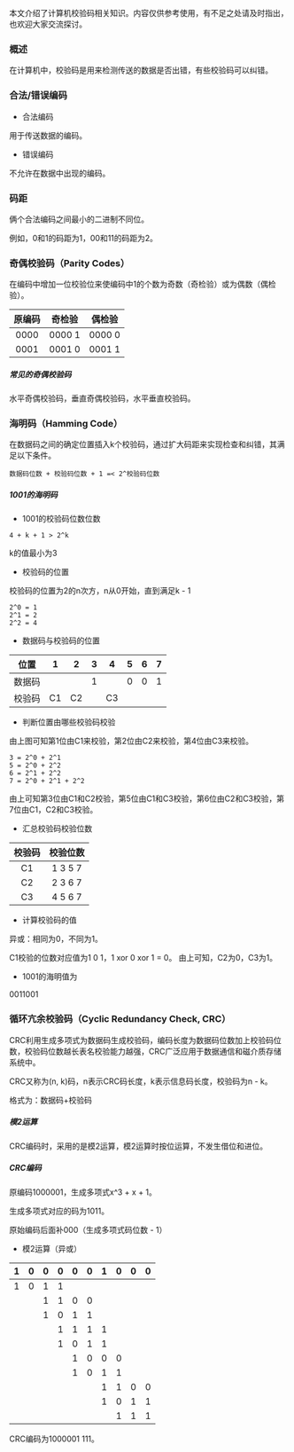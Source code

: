 本文介绍了计算机校验码相关知识。内容仅供参考使用，有不足之处请及时指出，也欢迎大家交流探讨。

### 概述

在计算机中，校验码是用来检测传送的数据是否出错，有些校验码可以纠错。

### 合法/错误编码

* 合法编码

用于传送数据的编码。

* 错误编码

不允许在数据中出现的编码。

### 码距

俩个合法编码之间最小的二进制不同位。

例如，0和1的码距为1，00和11的码距为2。

### 奇偶校验码（Parity Codes）

在编码中增加一位校验位来使编码中1的个数为奇数（奇检验）或为偶数（偶检验）。

|原编码|奇检验|偶检验|
|:----:|:----:|:----:|
|0000|0000 1|0000 0|
|0001|0001 0|0001 1|

##### 常见的奇偶校验码

水平奇偶校验码，垂直奇偶校验码，水平垂直校验码。

### 海明码（Hamming Code）

在数据码之间的确定位置插入k个校验码，通过扩大码距来实现检查和纠错，其满足以下条件。

```
数据码位数 + 校验码位数 + 1 =< 2^校验码位数
```

##### 1001的海明码

* 1001的校验码位数位数

```
4 + k + 1 > 2^k
```

k的值最小为3

* 校验码的位置

校验码的位置为2的n次方，n从0开始，直到满足k - 1

```
2^0 = 1
2^1 = 2
2^2 = 4
```

* 数据码与校验码的位置

|位置|1|2|3|4|5|6|7|
|:----:|:----:|:----:|:----:|:----:|:----:|:----:|:----:|
|数据码|||1||0|0|1|
|校验码|C1|C2||C3|||||

* 判断位置由哪些校验码校验

由上图可知第1位由C1来校验，第2位由C2来校验，第4位由C3来校验。

```
3 = 2^0 + 2^1
5 = 2^0 + 2^2
6 = 2^1 + 2^2
7 = 2^0 + 2^1 + 2^2
```

由上可知第3位由C1和C2校验，第5位由C1和C3校验，第6位由C2和C3校验，第7位由C1，C2和C3校验。

* 汇总校验码校验位数

|校验码|校验位数|
|:----:|:----:|
|C1|1 3 5 7|
|C2|2 3 6 7|
|C3|4 5 6 7|

* 计算校验码的值

异或：相同为0，不同为1。

C1校验的位数对应值为1 0 1，1 xor 0 xor 1 = 0。
由上可知，C2为0，C3为1。

* 1001的海明值为

0011001

### 循环亢余校验码（Cyclic Redundancy Check, CRC）

CRC利用生成多项式为数据码生成校验码，编码长度为数据码位数加上校验码位数，校验码位数越长表名校验能力越强，CRC广泛应用于数据通信和磁介质存储系统中。

CRC又称为(n, k)码，n表示CRC码长度，k表示信息码长度，校验码为n - k。

格式为：数据码+校验码

##### 模2运算

CRC编码时，采用的是模2运算，模2运算时按位运算，不发生借位和进位。

##### CRC编码

原编码1000001，生成多项式x^3 + x + 1。

生成多项式对应的码为1011。

原始编码后面补000（生成多项式码位数 - 1）

* 模2运算（异或）

|1|0|0|0|0|0|1|0|0|0|
|:----:|:----:|:----:|:----:|:----:|:----:|:----:|:----:|:----:|:----:|
|1|0|1|1|||||||
|||1|1|0|0|||||
|||1|0|1|1|||||
||||1|1|1|1||||
||||1|0|1|1||||
|||||1|0|0|0|||
|||||1|0|1|1|||
|||||||1|1|0|0|
|||||||1|0|1|1|
||||||||1|1|1|

CRC编码为1000001 111。
